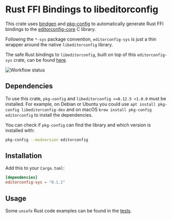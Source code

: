 # Rust FFI Bindings to libeditorconfig

This crate uses [bindgen](https://crates.io/crates/bindgen) and [pkg-config](https://crates.io/crates/pkg-config) to automatically generate Rust FFI bindings to the [editorconfig-core](https://github.com/editorconfig/editorconfig-core-c) C library.

Following the `*-sys` package convention, `editorconfig-sys` is just a thin wrapper around the native `libeditorconfig` library.

The safe Rust bindings to `libeditorconfig`, built on top of this `editorconfig-sys` crate, can be found [here](https://github.com/toblux/editorconfig-rs).

![Workflow status](https://github.com/toblux/editorconfig-sys/actions/workflows/test.yml/badge.svg)

## Dependencies

To use this crate, `pkg-config` and `libeditorconfig >=0.12.5 <1.0.0` must be installed. For example, on Debian or Ubuntu you could use `apt install pkg-config libeditorconfig-dev` and on macOS `brew install pkg-config editorconfig` to install the dependencies.

You can check if `pkg-config` can find the library and which version is installed with:

```sh
pkg-config --modversion editorconfig
```

## Installation

Add this to your `Cargo.toml`:

```toml
[dependencies]
editorconfig-sys = "0.1.1"
```

## Usage

Some `unsafe` Rust code examples can be found in the [tests](tests/editorconfig_sys.rs).
